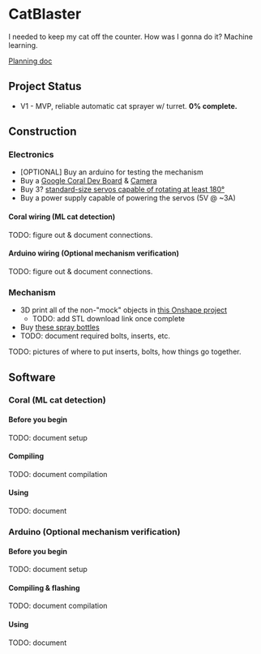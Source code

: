 # CatBlaster

I needed to keep my cat off the counter. How was I gonna do it? Machine learning.

[Planning doc](https://docs.google.com/document/d/1KNuEtG3Wgm6QG2y88D0SqNwudclRFZjXtyDJKQjURqY/edit)

## Project Status

*   V1 - MVP, reliable automatic cat sprayer w/ turret. **0% complete.**

## Construction

### Electronics

*   [OPTIONAL] Buy an arduino for testing the mechanism
*   Buy a [Google Coral Dev Board](https://coral.ai/products/dev-board) &
    [Camera](https://coral.ai/products/camera/)
*   Buy 3? [standard-size servos capable of rotating at least 180°](https://smile.amazon.com/gp/product/B07BVR816V/)
*   Buy a power supply capable of powering the servos (5V @ ~3A)

#### Coral wiring (ML cat detection)

TODO: figure out & document connections.

#### Arduino wiring (Optional mechanism verification)

TODO: figure out & document connections.

### Mechanism

*   3D print all of the non-"mock" objects in
    [this Onshape project](https://cad.onshape.com/documents/47c72d516ac62e140d6938a8/w/27975d840fed51e4dc37090b/e/f8ad727473f5e898687cdebd)
    *   TODO: add STL download link once complete
*   Buy [these spray bottles](https://smile.amazon.com/gp/product/B077GHR4B3)
*   TODO: document required bolts, inserts, etc.

TODO: pictures of where to put inserts, bolts, how things go together.

## Software

### Coral (ML cat detection)

#### Before you begin

TODO: document setup

#### Compiling

TODO: document compilation

#### Using

TODO: document

### Arduino (Optional mechanism verification)

#### Before you begin

TODO: document setup

#### Compiling & flashing

TODO: document compilation

#### Using

TODO: document
